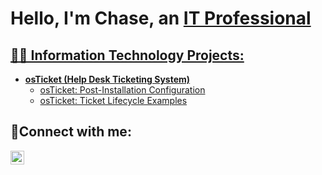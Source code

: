 <h1> Hello, I'm Chase, an <a href="https://linkedin.com/in/chasenguyen01">IT Professional</h1>

<h2> 👨‍💻 Information Technology Projects: </h2>

- <b>osTicket (Help Desk Ticketing System)</b>
  - [osTicket: Post-Installation Configuration](https://github.com/humachewie/post-install-config)
  - [osTicket: Ticket Lifecycle Examples](https://github.com/humachewie/ticket-lifecycle)

<h2>🤳Connect with me:</h2>

[<img align="left" alt="Josh | LinkedIn" width="22px" src="https://cdn.jsdelivr.net/npm/simple-icons@v3/icons/linkedin.svg" />][linkedin]

[linkedin]: https://linkedin.com/in/chasenguyen01
